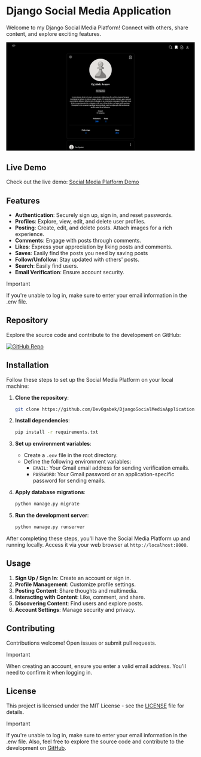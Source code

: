 # Django Social Media Application

Welcome to my Django Social Media Platform! Connect with others, share content, and explore exciting features.

[![Site Preview](static/img/logo.png)](https://djangosocialmediaapplication.pythonanywhere.com/users/profile/1/)

## Live Demo
Check out the live demo: [Social Media Platform Demo](https://djangosocialmediaapplication.pythonanywhere.com)

## Features

- **Authentication**: Securely sign up, sign in, and reset passwords.
- **Profiles**: Explore, view, edit, and delete user profiles.
- **Posting**: Create, edit, and delete posts. Attach images for a rich experience.
- **Comments**: Engage with posts through comments.
- **Likes**: Express your appreciation by liking posts and comments.
- **Saves**: Easily find the posts you need by saving posts
- **Follow/Unfollow**: Stay updated with others' posts.
- **Search**: Easily find users.
- **Email Verification**: Ensure account security.

> [!IMPORTANT]
> If you're unable to log in, make sure to enter your email information in the .env file.

## Repository

Explore the source code and contribute to the development on GitHub:

[![GitHub Repo](https://img.shields.io/badge/GitHub-Repository-blue?logo=github)](https://github.com/DevOgabek/DjangoSocialMediaApplication)

## Installation

Follow these steps to set up the Social Media Platform on your local machine:

1. **Clone the repository**:

   ```bash
   git clone https://github.com/DevOgabek/DjangoSocialMediaApplication.git
   ```

2. **Install dependencies**:

   ```bash
   pip install -r requirements.txt
   ```

3. **Set up environment variables**:
   - Create a `.env` file in the root directory.
   - Define the following environment variables:
     - `EMAIL`: Your Gmail email address for sending verification emails.
     - `PASSWORD`: Your Gmail password or an application-specific password for sending emails.

4. **Apply database migrations**:

   ```bash
   python manage.py migrate
   ```

5. **Run the development server**:

   ```bash
   python manage.py runserver
   ```

After completing these steps, you'll have the Social Media Platform up and running locally. Access it via your web browser at `http://localhost:8000`.

## Usage

1. **Sign Up / Sign In**: Create an account or sign in.
2. **Profile Management**: Customize profile settings.
3. **Posting Content**: Share thoughts and multimedia.
4. **Interacting with Content**: Like, comment, and share.
5. **Discovering Content**: Find users and explore posts.
6. **Account Settings**: Manage security and privacy.

## Contributing

Contributions welcome! Open issues or submit pull requests.

> [!IMPORTANT]
> When creating an account, ensure you enter a valid email address. You'll need to confirm it when logging in.

## License

This project is licensed under the MIT License - see the [LICENSE](LICENSE) file for details.


> [!IMPORTANT]
> If you're unable to log in, make sure to enter your email information in the .env file. Also, feel free to explore the source code and contribute to the development on [GitHub](https://github.com/DevOgabek/DjangoSocialMediaApplication).
